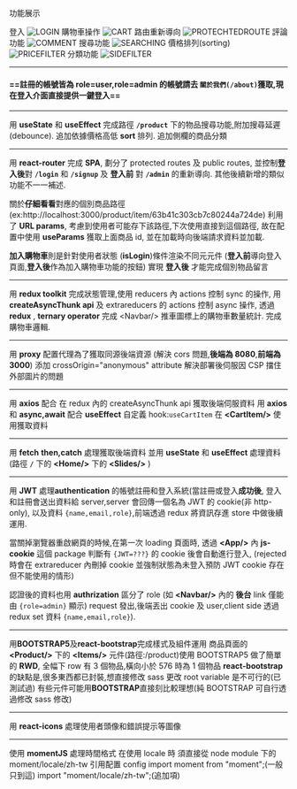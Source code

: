 功能展示



登入
![LOGIN](https://user-images.githubusercontent.com/99523875/217139011-fcc64e21-effe-4a5a-8d1f-df3be9e5cf42.gif)
購物車操作
![CART](https://user-images.githubusercontent.com/99523875/217139035-7e3c67a1-3a5c-4123-8cd1-f20770fea442.gif)
路由重新導向
![PROTECHTEDROUTE](https://user-images.githubusercontent.com/99523875/217139221-1bb58043-f07c-4421-9d6d-1728d83c7201.gif)
評論功能
![COMMENT](https://user-images.githubusercontent.com/99523875/217139833-e6d68207-e069-4e84-b423-b055ec315c77.gif)
搜尋功能
![SEARCHING](https://user-images.githubusercontent.com/99523875/217139058-ea8e2852-5df3-4be2-9d99-e24ed3119edd.gif)
價格排列(sorting)
![PRICEFILTER](https://user-images.githubusercontent.com/99523875/217139095-eac3f40a-dbe6-4e4a-9042-eabecb4d324a.gif)
分類功能
![SIDEFILTER](https://user-images.githubusercontent.com/99523875/217139142-97f615a0-5e41-401f-8a64-469b1eb80d42.gif)

---

#### **==註冊的帳號皆為 role=user,role=admin 的帳號請去 `關於我們(/about)`獲取,現在登入介面直接提供一鍵登入==**

---

用 **useState** 和 **useEffect** 完成路徑 **`/product`** 下的物品搜尋功能,附加搜尋延遲(debounce).
追加依據價格高低 **sort** 排列.
追加側欄的商品分類

---

用 **react-router** 完成 **SPA**,
劃分了 protected routes 及 public routes,
並控制**登入後**對 **`/login`** 和 **`/signup`** 及 **登入前** 對 **`/admin`** 的重新導向.
其他後續新增的類似功能不一一補述.

關於**仔細看看**對應的個別商品路徑
(ex:http://localhost:3000/product/item/63b41c303cb7c80244a724de)
利用了 **URL params**,
考慮到使用者可能存下該路徑,下次使用直接到這個路徑,
故在配置中使用 **useParams** 獲取上面商品 id,
並在加載時向後端請求資料並加載.

**加入購物車**則是針對使用者狀態
(**isLogin**)條件渲染不同元元件
(**登入前**導向登入頁面,**登入後**作為加入購物車功能的按鈕)
實現 **登入後** 才能完成個別物品留言

---

用 **redux toolkit** 完成狀態管理,使用 reducers 內 actions 控制 sync 的操作,
用 **createAsyncThunk api** 及 extrareducers 的 actions 控制 async 操作,
透過 **redux** , **ternary operator** 完成 <Navbar\/> 推車圖標上的購物車數量統計.
完成購物車邏輯.

---

用 **proxy** 配置代理為了獲取同源後端資源
(解決 cors 問題,**後端為 8080**,**前端為 3000**)
添加 crossOrigin="anonymous" attribute 解決部署後伺服因 CSP 擋住外部圖片的問題

---

用 **axios** 配合 在 redux 內的 createAsyncThunk api 獲取後端伺服資料
用 **axios** 和 **async,await** 配合 **useEffect** 自定義 hook:`useCartItem` 在 **<CartItem\/>** 使用獲取資料

---

用 **fetch** **then,catch** 處理獲取後端資料
並用 **useState** 和 **useEffect** 處理資料(路徑 **`/`** 下的 **<Home\/>** 下的 **<Slides\/>** )

---

用 **JWT** 處理**authentication** 的帳號註冊和登入系統(當註冊或登入**成功後**,
登入和註冊會送出資料給 server,server 會回傳一個名為 JWT 的 cookie(非 http-only),
以及資料 `{name,email,role}`,前端透過 redux 將資訊存進 store 中做後續運用.

當關掉瀏覽器重啟網頁的時候,在第一次 loading 頁面時,
透過 **<App\/>** 內 **js-cookie** 這個 package 判斷有 `{JWT=???}` 的 cookie 後會自動進行登入,
(rejected 時會在 extrareducer 內刪掉 cookie 並強制狀態為未登入預防 JWT cookie 存在但不能使用的情形)

認證後的資料也用 **authrization** 區分了 role (如 **<Navbar\/>** 內的 **後台** link 僅能由 `{role=admin}` 顯示)
request 發出,後端丟出 cookie 及 user,client side 透過 redux set 資料 `{name,email,role}`).

---

用**BOOTSTRAP5**及**react-bootstrap**完成樣式及組件運用
商品頁面的 **<Product\/>** 下的 **<Items\/>** 元件(路徑:/product)使用 BOOTSTRAP5 做了簡單的 **RWD**,
全幅下 row 有 3 個物品,橫向小於 576 時為 1 個物品
**react-bootstrap**的缺點是,很多東西都已封裝,想直接修改 sass 更改 root variable 是不可行的(已測試過)
有些元件可能用**BOOTSTRAP**直接刻比較理想(純 BOOTSTRAP 可自行透過修改 sass 修改)

---

用 **react-icons** 處理使用者頭像和錯誤提示等圖像

---

使用 **momentJS** 處理時間格式
在使用 locale 時 須直接從 node module 下的 moment/locale/zh-tw 引用配置 config
import moment from "moment";(一般只到這)
import "moment/locale/zh-tw";(追加項)
